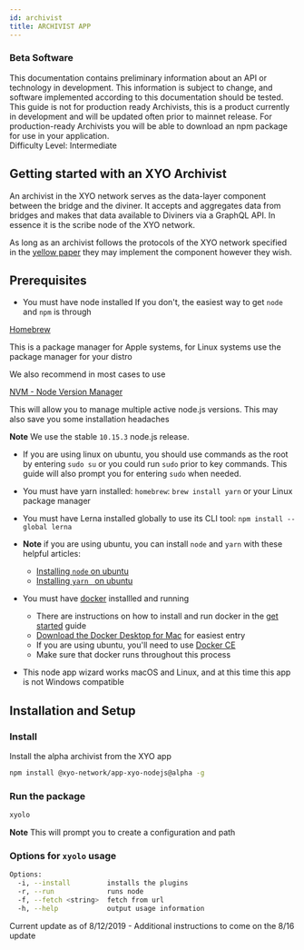 ```yaml
---
id: archivist
title: ARCHIVIST APP
---
```


<div class="alert alert-danger text-center" role="alert">
  <h3>Beta Software</h3>
  This documentation contains preliminary information about an API or technology in development. This information is subject to change, and software implemented according to this documentation should be tested.
</div>


<div class="alert alert-danger text-center" role="alert">
  This guide is not for production ready Archivists, this is a product currently in development and will be updated often prior to mainnet release. 
  For production-ready Archivists you will be able to download an npm package for use in your application.
</div>

<div class="alert alert-info text-center" role="alert">
  Difficulty Level: Intermediate
</div>

## Getting started with an XYO Archivist

An archivist in the XYO network serves as the data-layer component between the bridge and the diviner.
It accepts and aggregates data from bridges and makes that data available to Diviners via a GraphQL API. In essence it is the scribe node of the XYO network.

As long as an archivist follows the protocols of the XYO network specified in the [yellow paper](https://docs.xyo.network/XYO-Yellow-Paper.pdf)
they may implement the component however they wish.

## Prerequisites

- You must have node installed
If you don't, the easiest way to get `node` and `npm` is through

<a href="https://brew.sh/" 
    rel="noopener noreferrer"
    target="_blank"
    class="font-weight-bold"
    >
      Homebrew
  <i class="p-2 fas fa-external-link-alt"></i>
</a>

This is a package manager for Apple systems, for Linux systems use the package manager for your distro

We also recommend in most cases to use 

<a href="https://github.com/creationix/nvm" 
    rel="noopener noreferrer"
    target="_blank"
    class="font-weight-bold"
    >
      NVM - Node Version Manager
  <i class="p-2 fas fa-external-link-alt"></i>
</a>

This will allow you to manage multiple active node.js versions. This may also save you some installation headaches

**Note** We use the stable `10.15.3` node.js release.

- If you are using linux on ubuntu, you should use commands as the root by entering `sudo su` or you could run `sudo` prior to key commands. This guide will also prompt you for entering `sudo` when needed.

- You must have yarn installed: `homebrew`: `brew install yarn` or your Linux package manager
- You must have Lerna installed globally to use its CLI tool: `npm install --global lerna`

- **Note** if you are using ubuntu, you can install `node` and `yarn` with these helpful articles:
  - [Installing `node` on ubuntu](https://linuxize.com/post/how-to-install-node-js-on-ubuntu-18.04/)
  - [Installing `yarn ` on ubuntu](https://linuxize.com/post/how-to-install-yarn-on-ubuntu-18-04/)

- You must have [docker](https://www.docker.com/get-started) installled and running
  - There are instructions on how to install and run docker in the [get started]((https://www.docker.com/get-started)) guide
  - [Download the Docker Desktop for Mac](https://hub.docker.com/editions/community/docker-ce-desktop-mac) for easiest entry
  - If you are using ubuntu, you'll need to use [Docker CE](https://docs.docker.com/install/linux/docker-ce/ubuntu/)
  - Make sure that docker runs throughout this process

- This node app wizard works macOS and Linux, and at this time this app is not Windows compatible

## Installation and Setup

### Install 

Install the alpha archivist from the XYO app

```sh
npm install @xyo-network/app-xyo-nodejs@alpha -g
```

### Run the package

```sh
xyolo
```

**Note** This will prompt you to create a configuration and path

### Options for `xyolo` usage

```bash
Options:
  -i, --install         installs the plugins
  -r, --run             runs node
  -f, --fetch <string>  fetch from url
  -h, --help            output usage information
```

<div class="alert alert-danger text-center" role="alert">
Current update as of 8/12/2019 - Additional instructions to come on the 8/16 update
</div>
